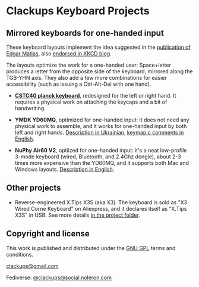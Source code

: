 # Clackups Keyboard Projects

## Mirrored keyboards for one-handed input

These keyboard layouts implement the idea suggested in the
[publication of Edgar
Matias](https://www.billbuxton.com/matias93.html), also [endorsed in
XKCD
blog](https://blog.xkcd.com/2007/08/14/mirrorboard-a-one-handed-keyboard-layout-for-the-lazy/).

The layouts optimize the work for a one-handed user: Space+letter
produces a letter from the opposite side of the keyboard, mirrored
along the TGB-YHN axis. They also add a few more combinations for
easier accessibility (such as issuing a Ctrl-Alt-Del with one hand).

* **[CSTC40 planck
    keyboard](https://github.com/clackups/qmk_userspace/blob/main/ONE_HANDED_CSTC40.md)**,
    redesigned for the left or right hand. It requires a physical work
    on attaching the keycaps and a bit of handwriting.

* **YMDK YD60MQ**, optimized for one-handed input: it does not need
  any physical work to assemble, and it works for one-handed input by
  both left and right hands. [Description in
  Ukrainian](https://github.com/clackups/qmk_userspace/blob/main/YMDK_YD60MQ_one-handed_layout_Ukrainian.pdf),
  [keymap.c comments in
  English](keyboards/ymdk/yd60mq/keymaps/claclups_mirrored/keymap.c).


* **NuPhy Air60 V2**, optiized for one-handed input: it's a neat
    low-profile 3-mode keyboard (wired, Bluetooth, and 2.4Ghz dongle),
    about 2-3 times more expensive than the YD60MQ, and it supports
    both Mac and Windows layouts. [Description in
    English](https://github.com/clackups/qmk_firmware/tree/onehanded_nuphy_air60_v2/keyboards/nuphy/air60_v2/ansi/keymaps/clackups_mirrored).


## Other projects

* Reverse-engineered X.Tips X3S (aka X3). The keyboard is sold as "X3 Wired Corne Keyboard" on Aliexpress, and
it declares itself as "X.Tips X3S" in USB. See more details [in the project
folder](https://github.com/clackups/qmk_userspace/tree/main/keyboards/clackups/xtips_x3s).




## Copyright and license

This work is published and distributed under the [GNU GPL](LICENSE)
terms and conditions.

clackups@gmail.com

Fediverse: [@clackups@social.noleron.com](https://social.noleron.com/@clackups)
